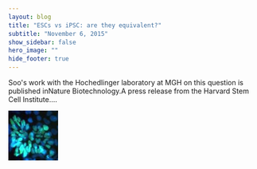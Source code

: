 ```yaml
---
layout: blog
title: "ESCs vs iPSC: are they equivalent?"
subtitle: "November 6, 2015"
show_sidebar: false
hero_image: ""
hide_footer: true
---
```


Soo's work with the Hochedlinger laboratory at MGH on this question is published inNature Biotechnology.A press release from the Harvard Stem Cell Institute....

![Image](/img/news-images/hipsc-neural-differentiation-pax6.jpg)

